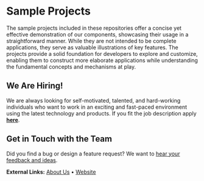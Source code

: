 # Sample Projects

The sample projects included in these repositories offer a concise yet effective demonstration of our components, showcasing their usage in a straightforward manner. While they are not intended to be complete applications, they serve as valuable illustrations of key features. The projects provide a solid foundation for developers to explore and customize, enabling them to construct more elaborate applications while understanding the fundamental concepts and mechanisms at play.

## We Are Hiring!

We are always looking for self-motivated, talented, and hard-working individuals who want to work in an exciting and fast-paced environment using the latest technology and products. If you fit the job description apply [**here**](https://www.nsoftware.com/company/jobs).

## Get in Touch with the Team
Did you find a bug or design a feature request? We want to [hear your feedback and ideas](https://www.nsoftware.com/support/submit).

**External Links:** [About Us](https://www.nsoftware.com/about-us/) • [Website](https://www.nsoftware.com/)